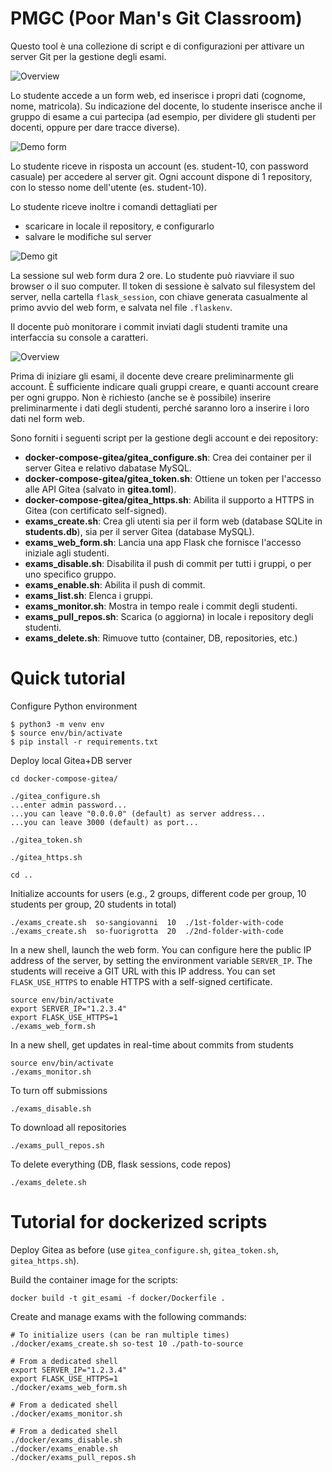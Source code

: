 # PMGC (Poor Man's Git Classroom)

Questo tool è una collezione di script e di configurazioni per attivare un server Git per la gestione degli esami.

![Overview](/images/overview.png)


Lo studente accede a un form web, ed inserisce i propri dati (cognome, nome, matricola). Su indicazione del docente, lo studente inserisce anche il gruppo di esame a cui partecipa (ad esempio, per dividere gli studenti per docenti, oppure per dare tracce diverse).

![Demo form](/images/demo-form.png)



Lo studente riceve in risposta un account (es. student-10, con password casuale) per accedere al server git. Ogni account dispone di 1 repository, con lo stesso nome dell'utente (es. student-10).

Lo studente riceve inoltre i comandi dettagliati per
- scaricare in locale il repository, e configurarlo
- salvare le modifiche sul server

![Demo git](/images/demo-git.png)


La sessione sul web form dura 2 ore. Lo studente può riavviare il suo browser o il suo computer. Il token di sessione è salvato sul filesystem del server, nella cartella `flask_session`, con chiave generata casualmente al primo avvio del web form, e salvata nel file `.flaskenv`.

Il docente può monitorare i commit inviati dagli studenti tramite una interfaccia su console a caratteri.

![Overview](/images/demo-console.png)

Prima di iniziare gli esami, il docente deve creare preliminarmente gli account. È sufficiente indicare quali gruppi creare, e quanti account creare per ogni gruppo. Non è richiesto (anche se è possibile) inserire preliminarmente i dati degli studenti, perché saranno loro a inserire i loro dati nel form web. 

Sono forniti i seguenti script per la gestione degli account e dei repository:
- **docker-compose-gitea/gitea_configure.sh**: Crea dei container per il server Gitea e relativo dabatase MySQL.
- **docker-compose-gitea/gitea_token.sh**: Ottiene un token per l'accesso alle API Gitea (salvato in **gitea.toml**).
- **docker-compose-gitea/gitea_https.sh**: Abilita il supporto a HTTPS in Gitea (con certificato self-signed).
- **exams_create.sh**: Crea gli utenti sia per il form web (database SQLite in **students.db**), sia per il server Gitea (database MySQL).
- **exams_web_form.sh**: Lancia una app Flask che fornisce l'accesso iniziale agli studenti.
- **exams_disable.sh**: Disabilita il push di commit per tutti i gruppi, o per uno specifico gruppo.
- **exams_enable.sh**: Abilita il push di commit.
- **exams_list.sh**: Elenca i gruppi.
- **exams_monitor.sh**: Mostra in tempo reale i commit degli studenti.
- **exams_pull_repos.sh**: Scarica (o aggiorna) in locale i repository degli studenti.
- **exams_delete.sh**: Rimuove tutto (container, DB, repositories, etc.)


# Quick tutorial

Configure Python environment

```
$ python3 -m venv env
$ source env/bin/activate
$ pip install -r requirements.txt
```


Deploy local Gitea+DB server

```
cd docker-compose-gitea/

./gitea_configure.sh
...enter admin password...
...you can leave "0.0.0.0" (default) as server address...
...you can leave 3000 (default) as port...

./gitea_token.sh

./gitea_https.sh

cd ..
```



Initialize accounts for users (e.g., 2 groups, different code per group, 10 students per group, 20 students in total)
```
./exams_create.sh  so-sangiovanni  10  ./1st-folder-with-code
./exams_create.sh  so-fuorigrotta  20  ./2nd-folder-with-code
```

In a new shell, launch the web form. You can configure here the public IP address of the server, by setting the environment variable `SERVER_IP`. The students will receive a GIT URL with this IP address. You can set `FLASK_USE_HTTPS` to enable HTTPS with a self-signed certificate.
```
source env/bin/activate
export SERVER_IP="1.2.3.4"
export FLASK_USE_HTTPS=1
./exams_web_form.sh
```

In a new shell, get updates in real-time about commits from students
```
source env/bin/activate
./exams_monitor.sh
```

To turn off submissions
```
./exams_disable.sh
```

To download all repositories
```
./exams_pull_repos.sh
```


To delete everything (DB, flask sessions, code repos)
```
./exams_delete.sh
```


# Tutorial for dockerized scripts

Deploy Gitea as before (use `gitea_configure.sh`, `gitea_token.sh`, `gitea_https.sh`).

Build the container image for the scripts:
```
docker build -t git_esami -f docker/Dockerfile .
```

Create and manage exams with the following commands:
```
# To initialize users (can be ran multiple times)
./docker/exams_create.sh so-test 10 ./path-to-source

# From a dedicated shell
export SERVER_IP="1.2.3.4"
export FLASK_USE_HTTPS=1
./docker/exams_web_form.sh

# From a dedicated shell
./docker/exams_monitor.sh

# From a dedicated shell
./docker/exams_disable.sh
./docker/exams_enable.sh
./docker/exams_pull_repos.sh

```
